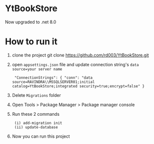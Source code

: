 # YtBookStore

Now upgraded to .net 8.0

# How to run it
1. clone the project
   git clone https://github.com/rd003/YtBookStore.git
2. open `appsettings.json` file and update connection string's `data source=your server name`
   
   ``` "ConnectionStrings": { "conn": "data source=RAVINDRA\\MSSQLSERVER01;initial catalog=YtBookStore;integrated security=true;encrypt=false" }```
4. Delete `Migrations` folder
5. Open Tools > Package Manager > Package manager console
6. Run these 2 commands
    ```
     (i) add-migration init
     (ii) update-database
     ````
7. Now you can run this project
   
